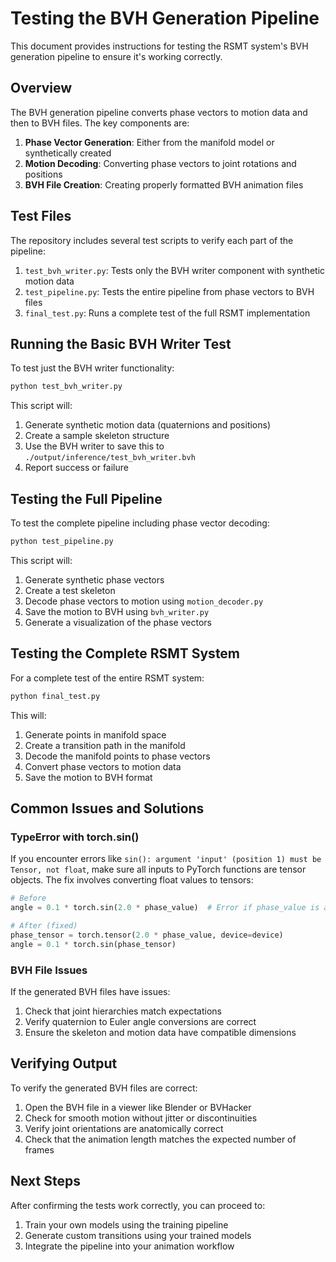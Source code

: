 # Testing the BVH Generation Pipeline

This document provides instructions for testing the RSMT system's BVH generation pipeline to ensure it's working correctly.

## Overview

The BVH generation pipeline converts phase vectors to motion data and then to BVH files. The key components are:

1. **Phase Vector Generation**: Either from the manifold model or synthetically created
2. **Motion Decoding**: Converting phase vectors to joint rotations and positions
3. **BVH File Creation**: Creating properly formatted BVH animation files

## Test Files

The repository includes several test scripts to verify each part of the pipeline:

1. `test_bvh_writer.py`: Tests only the BVH writer component with synthetic motion data
2. `test_pipeline.py`: Tests the entire pipeline from phase vectors to BVH files
3. `final_test.py`: Runs a complete test of the full RSMT implementation

## Running the Basic BVH Writer Test

To test just the BVH writer functionality:

```bash
python test_bvh_writer.py
```

This script will:
1. Generate synthetic motion data (quaternions and positions)
2. Create a sample skeleton structure
3. Use the BVH writer to save this to `./output/inference/test_bvh_writer.bvh`
4. Report success or failure

## Testing the Full Pipeline

To test the complete pipeline including phase vector decoding:

```bash
python test_pipeline.py
```

This script will:
1. Generate synthetic phase vectors
2. Create a test skeleton
3. Decode phase vectors to motion using `motion_decoder.py`
4. Save the motion to BVH using `bvh_writer.py`
5. Generate a visualization of the phase vectors

## Testing the Complete RSMT System

For a complete test of the entire RSMT system:

```bash
python final_test.py
```

This will:
1. Generate points in manifold space
2. Create a transition path in the manifold
3. Decode the manifold points to phase vectors
4. Convert phase vectors to motion data
5. Save the motion to BVH format

## Common Issues and Solutions

### TypeError with torch.sin()

If you encounter errors like `sin(): argument 'input' (position 1) must be Tensor, not float`, make sure all inputs to PyTorch functions are tensor objects. The fix involves converting float values to tensors:

```python
# Before
angle = 0.1 * torch.sin(2.0 * phase_value)  # Error if phase_value is a float

# After (fixed)
phase_tensor = torch.tensor(2.0 * phase_value, device=device)
angle = 0.1 * torch.sin(phase_tensor)
```

### BVH File Issues

If the generated BVH files have issues:

1. Check that joint hierarchies match expectations
2. Verify quaternion to Euler angle conversions are correct
3. Ensure the skeleton and motion data have compatible dimensions

## Verifying Output

To verify the generated BVH files are correct:

1. Open the BVH file in a viewer like Blender or BVHacker
2. Check for smooth motion without jitter or discontinuities
3. Verify joint orientations are anatomically correct
4. Check that the animation length matches the expected number of frames

## Next Steps

After confirming the tests work correctly, you can proceed to:
1. Train your own models using the training pipeline
2. Generate custom transitions using your trained models
3. Integrate the pipeline into your animation workflow

